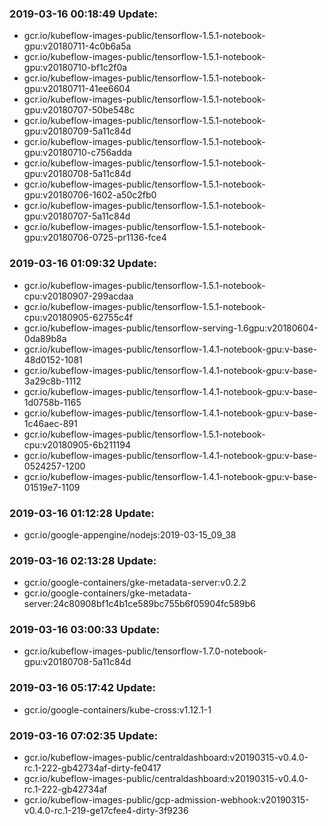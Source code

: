 ### 2019-03-16 00:18:49 Update:

- gcr.io/kubeflow-images-public/tensorflow-1.5.1-notebook-gpu:v20180711-4c0b6a5a
- gcr.io/kubeflow-images-public/tensorflow-1.5.1-notebook-gpu:v20180710-bf1c2f0a
- gcr.io/kubeflow-images-public/tensorflow-1.5.1-notebook-gpu:v20180711-41ee6604
- gcr.io/kubeflow-images-public/tensorflow-1.5.1-notebook-gpu:v20180707-50be548c
- gcr.io/kubeflow-images-public/tensorflow-1.5.1-notebook-gpu:v20180709-5a11c84d
- gcr.io/kubeflow-images-public/tensorflow-1.5.1-notebook-gpu:v20180710-c756adda
- gcr.io/kubeflow-images-public/tensorflow-1.5.1-notebook-gpu:v20180708-5a11c84d
- gcr.io/kubeflow-images-public/tensorflow-1.5.1-notebook-gpu:v20180706-1602-a50c2fb0
- gcr.io/kubeflow-images-public/tensorflow-1.5.1-notebook-gpu:v20180707-5a11c84d
- gcr.io/kubeflow-images-public/tensorflow-1.5.1-notebook-gpu:v20180706-0725-pr1136-fce4
### 2019-03-16 01:09:32 Update:

- gcr.io/kubeflow-images-public/tensorflow-1.5.1-notebook-cpu:v20180907-299acdaa
- gcr.io/kubeflow-images-public/tensorflow-1.5.1-notebook-cpu:v20180905-62755c4f
- gcr.io/kubeflow-images-public/tensorflow-serving-1.6gpu:v20180604-0da89b8a
- gcr.io/kubeflow-images-public/tensorflow-1.4.1-notebook-gpu:v-base-48d0152-1081
- gcr.io/kubeflow-images-public/tensorflow-1.4.1-notebook-gpu:v-base-3a29c8b-1112
- gcr.io/kubeflow-images-public/tensorflow-1.4.1-notebook-gpu:v-base-1d0758b-1165
- gcr.io/kubeflow-images-public/tensorflow-1.4.1-notebook-gpu:v-base-1c46aec-891
- gcr.io/kubeflow-images-public/tensorflow-1.5.1-notebook-cpu:v20180905-6b211194
- gcr.io/kubeflow-images-public/tensorflow-1.4.1-notebook-gpu:v-base-0524257-1200
- gcr.io/kubeflow-images-public/tensorflow-1.4.1-notebook-gpu:v-base-01519e7-1109
### 2019-03-16 01:12:28 Update:

- gcr.io/google-appengine/nodejs:2019-03-15_09_38
### 2019-03-16 02:13:28 Update:

- gcr.io/google-containers/gke-metadata-server:v0.2.2
- gcr.io/google-containers/gke-metadata-server:24c80908bf1c4b1ce589bc755b6f05904fc589b6
### 2019-03-16 03:00:33 Update:

- gcr.io/kubeflow-images-public/tensorflow-1.7.0-notebook-gpu:v20180708-5a11c84d
### 2019-03-16 05:17:42 Update:

- gcr.io/google-containers/kube-cross:v1.12.1-1
### 2019-03-16 07:02:35 Update:

- gcr.io/kubeflow-images-public/centraldashboard:v20190315-v0.4.0-rc.1-222-gb42734af-dirty-fe0417
- gcr.io/kubeflow-images-public/centraldashboard:v20190315-v0.4.0-rc.1-222-gb42734af
- gcr.io/kubeflow-images-public/gcp-admission-webhook:v20190315-v0.4.0-rc.1-219-ge17cfee4-dirty-3f9236
